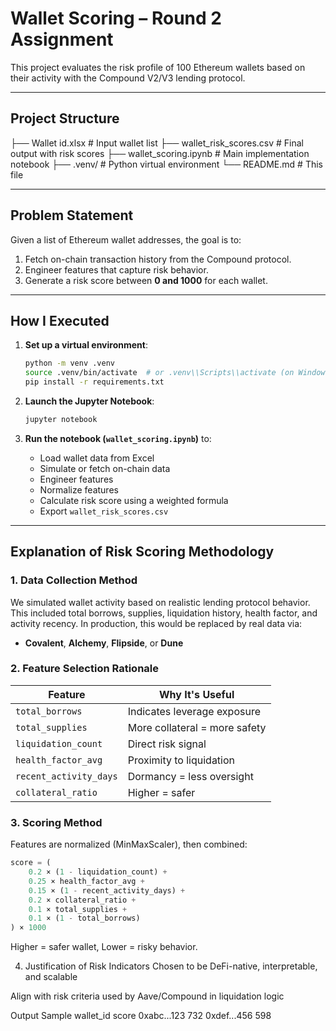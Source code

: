 # Wallet Scoring – Round 2 Assignment

This project evaluates the risk profile of 100 Ethereum wallets based on their activity with the Compound V2/V3 lending protocol.

---

## Project Structure
├── Wallet id.xlsx # Input wallet list
├── wallet_risk_scores.csv # Final output with risk scores
├── wallet_scoring.ipynb # Main implementation notebook
├── .venv/ # Python virtual environment
└── README.md # This file

---

##  Problem Statement

Given a list of Ethereum wallet addresses, the goal is to:
1. Fetch on-chain transaction history from the Compound protocol.
2. Engineer features that capture risk behavior.
3. Generate a risk score between **0 and 1000** for each wallet.

---

##  How I Executed

1. **Set up a virtual environment**:
    ```bash
    python -m venv .venv
    source .venv/bin/activate  # or .venv\\Scripts\\activate (on Windows)
    pip install -r requirements.txt
    ```

2. **Launch the Jupyter Notebook**:
    ```bash
    jupyter notebook
    ```

3. **Run the notebook (`wallet_scoring.ipynb`)** to:
    - Load wallet data from Excel
    - Simulate or fetch on-chain data
    - Engineer features
    - Normalize features
    - Calculate risk score using a weighted formula
    - Export `wallet_risk_scores.csv`

---

##  Explanation of Risk Scoring Methodology

### 1. **Data Collection Method**
We simulated wallet activity based on realistic lending protocol behavior. This included total borrows, supplies, liquidation history, health factor, and activity recency. In production, this would be replaced by real data via:
- **Covalent**, **Alchemy**, **Flipside**, or **Dune**

### 2. **Feature Selection Rationale**
| Feature | Why It's Useful |
|--------|-----------------|
| `total_borrows` | Indicates leverage exposure |
| `total_supplies` | More collateral = more safety |
| `liquidation_count` | Direct risk signal |
| `health_factor_avg` | Proximity to liquidation |
| `recent_activity_days` | Dormancy = less oversight |
| `collateral_ratio` | Higher = safer |

### 3. **Scoring Method**
Features are normalized (MinMaxScaler), then combined:

```python
score = (
    0.2 × (1 - liquidation_count) +
    0.25 × health_factor_avg +
    0.15 × (1 - recent_activity_days) +
    0.2 × collateral_ratio +
    0.1 × total_supplies +
    0.1 × (1 - total_borrows)
) × 1000
```
Higher = safer wallet, Lower = risky behavior.

4. Justification of Risk Indicators
Chosen to be DeFi-native, interpretable, and scalable

Align with risk criteria used by Aave/Compound in liquidation logic

Output Sample
wallet_id	    score
0xabc...123	   732
0xdef...456	   598

